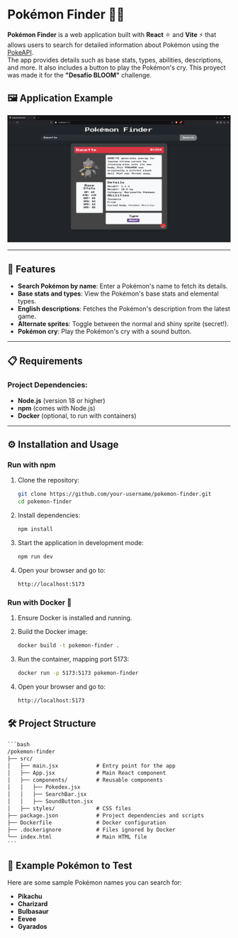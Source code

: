 # Pokémon Finder 🕵️‍♂️

**Pokémon Finder** is a web application built with **React** ⚛️ and **Vite** ⚡ that allows users to search for detailed information about Pokémon using the [PokeAPI](https://pokeapi.co/).  
The app provides details such as base stats, types, abilities, descriptions, and more. It also includes a button to play the Pokémon's cry.
This proyect was made it for the **"Desafío BLOOM"** challenge.

## 🖼️ Application Example

![Pokémon Finder Example](/public/example.png)

---

## 🚀 Features

- **Search Pokémon by name**: Enter a Pokémon's name to fetch its details.
- **Base stats and types**: View the Pokémon's base stats and elemental types.
- **English descriptions**: Fetches the Pokémon's description from the latest game.
- **Alternate sprites**: Toggle between the normal and shiny sprite (secret!).
- **Pokémon cry**: Play the Pokémon's cry with a sound button.

---

## 📋 Requirements

### Project Dependencies:
- **Node.js** (version 18 or higher)
- **npm** (comes with Node.js)
- **Docker** (optional, to run with containers)

---

## ⚙️ Installation and Usage

### **Run with npm**

1. Clone the repository:
   ```bash
   git clone https://github.com/your-username/pokemon-finder.git
   cd pokemon-finder
   ```
2. Install dependencies:
    ```bash
    npm install
    ```

3. Start the application in development mode:
    ```bash
    npm run dev
    ```

4. Open your browser and go to:
    ```bash
    http://localhost:5173
    ```

### **Run with Docker 🐳** ###

1. Ensure Docker is installed and running.

2. Build the Docker image:
    ```bash
    docker build -t pokemon-finder .
    ```

3. Run the container, mapping port 5173:
    ```bash
    docker run -p 5173:5173 pokemon-finder
    ```

4. Open your browser and go to:
    ```bash
    http://localhost:5173
    ```

## 🛠️ Project Structure
    ```bash
    /pokemon-finder
    ├── src/
    │   ├── main.jsx            # Entry point for the app
    │   ├── App.jsx             # Main React component
    │   ├── components/         # Reusable components
    │   │   ├── Pokedex.jsx 
    │   │   ├── SearchBar.jsx
    │   │   ├── SoundButton.jsx
    │   ├── styles/             # CSS files
    ├── package.json            # Project dependencies and scripts
    ├── Dockerfile              # Docker configuration
    ├── .dockerignore           # Files ignored by Docker
    └── index.html              # Main HTML file
    ```

## 🧪 Example Pokémon to Test

Here are some sample Pokémon names you can search for:

- **Pikachu**
- **Charizard**
- **Bulbasaur**
- **Eevee**
- **Gyarados**